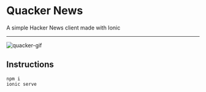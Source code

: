 # Quacker News
A simple Hacker News client made with Ionic

---------------------------------------

![quacker-gif](https://user-images.githubusercontent.com/2797603/29497755-905bc1b4-860b-11e7-9593-766c0de6458e.gif)

## Instructions

```
npm i
ionic serve
```

